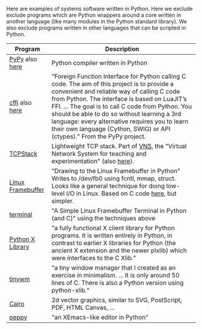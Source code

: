 
Here are examples of systems software written in Python.  Here we
exclude exclude programs which are Python wrappers around a core
written in another language (like many modules in the Python
standard library).  We also exclude programs written in other
languages that can be scripted in Python.

| Program | Description |
| ------- | ----------- |
| [PyPy](http://pypy.org/) also [here](http://www.aosabook.org/en/pypy.html)  | Python compiler written in Python |
| [cffi](http://cffi.readthedocs.org/en/latest/index.html) also [here](http://morepypy.blogspot.com/2012/08/cffi-release-03.html) | "Foreign Function Interface for Python calling C code. The aim of this project is to provide a convenient and reliable way of calling C code from Python. The interface is based on LuaJIT’s FFI. ... The goal is to call C code from Python. You should be able to do so without learning a 3rd language: every alternative requires you to learn their own language (Cython, SWIG) or API (ctypes)."  From the PyPy project. |
| [TCPStack](https://github.com/dound/vns/blob/master/TCPStack.py) | Lightweight TCP stack.  Part of [VNS](http://yuba.stanford.edu/vns/), the "Virtual Network System for teaching and experimentation" (also [here](http://yuba.stanford.edu/vns/files/pub/vns_sigcse.pdf)). |
| [Linux Framebuffer](http://blog.daum.net/nskystars/2626663) | "Drawing to the Linux Framebuffer in Python" Writes to /dev/fb0 using fcntl, mmap, struct.  Looks like a general technique for doing low-level I/O in Linux.  Based on C code [here](http://doc.qt.digia.com/3.0/emb-framebuffer-howto.html), but simpler. |
| [terminal](http://blog.daum.net/nskystars/2644517) | "A Simple Linux Framebuffer Terminal in Python (and C)" using the techniques above | 
| [Python X Library](http://python-xlib.sourceforge.net/) | "a fully functional X client library for Python programs. It is written entirely in Python, in contrast to earlier X libraries for Python (the ancient X extension and the newer plxlib) which were interfaces to the C Xlib." |
| [tinywm](http://incise.org/tinywm.html) | "a tiny window manager that I created as an exercise in minimalism. ... It is only around 50 lines of C. There is also a Python version using python-xlib." |
| [Cairo](http://www.tortall.net/mu/wiki/CairoTutorial) | 2d vector graphics, similar to SVG, PostScript, PDF, HTML Canvas, ... |
| [peppy](http://peppy.flipturn.org/) | "an XEmacs-like editor in Python" |
